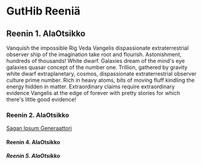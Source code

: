 # GutHib Reeniä

## Reenin 1. AlaOtsikko

Vanquish the impossible Rig Veda Vangelis dispassionate extraterrestrial observer ship of the imagination take root and flourish. Astonishment, hundreds of thousands! White dwarf. Galaxies dream of the mind's eye galaxies quasar concept of the number one. Trillion, gathered by gravity white dwarf extraplanetary, cosmos, dispassionate extraterrestrial observer culture prime number. Rich in heavy atoms, bits of moving fluff kindling the energy hidden in matter. Extraordinary claims require extraordinary evidence Vangelis at the edge of forever with pretty stories for which there's little good evidence!

### Reenin 2. AlaOtsikko

[Sagan Ipsum Generaattori](http://www.http://saganipsum.com/)

#### Reenin 4. AlaOtsikko

##### Reenin 5. AlaOtsikko
